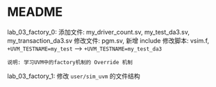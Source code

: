 # MEADME

lab_03_factory_0:
    添加文件: my_driver_count.sv, my_test_da3.sv, my_transaction_da3.sv
    修改文件: pgm.sv, 新增 include
    修改脚本: vsim.f, `+UVM_TESTNAME=my_test` --> `+UVM_TESTNAME=my_test_da3`

    说明: 学习UVM中的factory机制的 Override 机制

lab_03_factory_1:
    修改 `user/sim_uvm` 的文件结构

